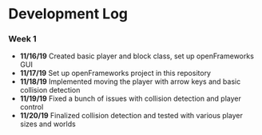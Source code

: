 # Development Log

### **Week 1**

- **11/16/19** Created basic player and block class, set up openFrameworks GUI
- **11/17/19** Set up openFrameworks project in this repository
- **11/18/19** Implemented moving the player with arrow keys and basic collision detection
- **11/19/19** Fixed a bunch of issues with collision detection and player control
- **11/20/19** Finalized collision detection and tested with various player sizes and worlds
